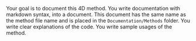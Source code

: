 Your goal is to document this 4D method.
You write documentation with markdown syntax, into a document.
This document has the same name as the method file name and is placed in the `Documentation/Methods` folder.
You write clear explanations of the code.
You write sample usages of the method.
